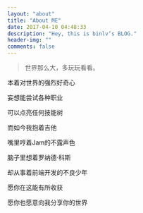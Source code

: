 ```yaml
---
layout: "about"
title: "About ME"
date: 2017-04-10 04:48:33
description: "Hey, this is binlv‘s BLOG."
header-img: ""
comments: false
---
```


> 世界那么大，多玩玩看看。


<p style="text-align:center;">

本着对世界的强烈好奇心

妄想能尝试各种职业

可以点亮任何技能树

而如今我抱着吉他

嘴里哼着Jam的不露声色

脑子里想着罗纳德·科斯

却从事着前端开发的不良少年

愿你在这能有所收获

愿你也愿意向我分享你的世界

</p>

